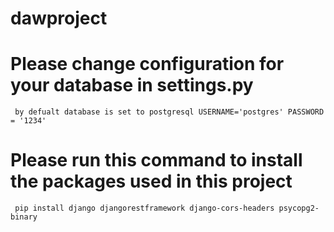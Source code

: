 # dawproject

# Please change configuration for your database in settings.py
     by defualt database is set to postgresql USERNAME='postgres' PASSWORD = '1234'
# Please run this command to install the packages used in this project 
     pip install django djangorestframework django-cors-headers psycopg2-binary
